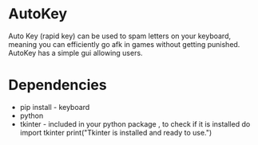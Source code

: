 # AutoKey
Auto Key (rapid key) can be used to spam letters on your keyboard, meaning you can efficiently go afk in games without getting punished.
AutoKey has a simple gui allowing users.

# Dependencies

- pip install - keyboard
- python
- tkinter - included in your python package , to check if it is installed do import tkinter
 print("Tkinter is installed and ready to use.")
